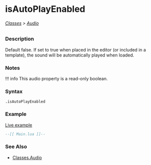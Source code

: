 # isAutoPlayEnabled

###### [Classes](core_api/raw_source) > [Audio](core_api/classes/audio)

### Description

Default false. If set to true when placed in the editor (or included in a template), the sound will be automatically played when loaded.

### Notes
!!! info
  This audio property is a read-only boolean.

### Syntax

`.isAutoPlayEnabled`

### Example

[Live example]()

```lua
--[[ Main.lua ]]--


```

### See Also

* [Classes.Audio]()
